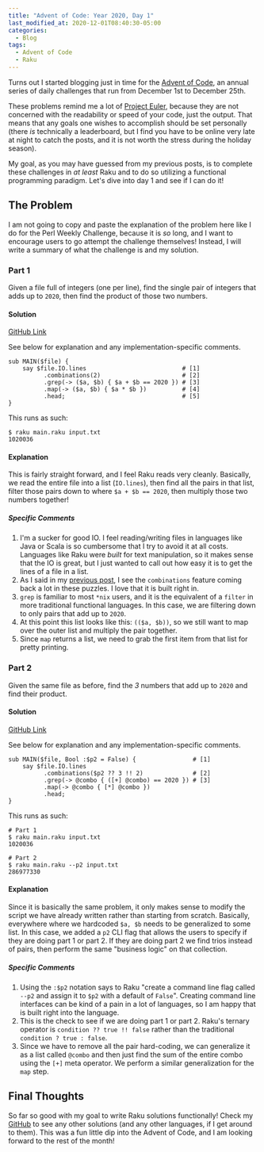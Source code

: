 ```yaml
---
title: "Advent of Code: Year 2020, Day 1"
last_modified_at: 2020-12-01T08:40:30-05:00
categories:
  - Blog
tags:
  - Advent of Code
  - Raku
---
```


Turns out I started blogging just in time for the [Advent of Code](https://adventofcode.com/), an annual series of daily challenges that run from December 1st to December 25th.

These problems remind me a lot of [Project Euler](https://projecteuler.net/), because they are not concerned with the readability or speed of your code, just the output. That means that any goals one wishes to accomplish should be set personally (there _is_ technically a leaderboard, but I find you have to be online very late at night to catch the posts, and it is not worth the stress during the holiday season).

My goal, as you may have guessed from my previous posts, is to complete these challenges in _at least_ Raku and to do so utilizing a functional programming paradigm. Let's dive into day 1 and see if I can do it!

## The Problem

I am not going to copy and paste the explanation of the problem here like I do for the Perl Weekly Challenge, because it is _so_ long, and I want to encourage users to go attempt the challenge themselves! Instead, I will write a summary of what the challenge is and my solution.

### Part 1

Given a file full of integers (one per line), find the single pair of integers that adds up to `2020`, then find the product of those two numbers.

#### Solution

[GitHub Link](https://github.com/aaronreidsmith/advent-of-code/blob/main/2020/01/raku/main.raku)

See below for explanation and any implementation-specific comments.

```
sub MAIN($file) {
    say $file.IO.lines                           # [1]
          .combinations(2)                       # [2]
          .grep(-> ($a, $b) { $a + $b == 2020 }) # [3]
          .map(-> ($a, $b) { $a * $b })          # [4]
          .head;                                 # [5]
}
```

This runs as such:

```
$ raku main.raku input.txt
1020036
```

#### Explanation

This is fairly straight forward, and I feel Raku reads very cleanly. Basically, we read the entire file into a list (`IO.lines`), then find all the pairs in that list, filter those pairs down to where `$a + $b == 2020`, then multiply those two numbers together!

##### Specific Comments

1. I'm a sucker for good IO. I feel reading/writing files in languages like Java or Scala is so cumbersome that I try to avoid it at all costs. Languages like Raku were _built_ for text manipulation, so it makes sense that the IO is great, but I just wanted to call out how easy it is to get the lines of a file in a list.
2. As I said in my [previous post](https://aaronreidsmith.github.io/blog/perl-weekly-challenge-089/#specific-comments), I see the `combinations` feature coming back a lot in these puzzles. I love that it is built right in.
3. `grep` is familiar to most `*nix` users, and it is the equivalent of a `filter` in more traditional functional languages. In this case, we are filtering down to only pairs that add up to `2020`.
4. At this point this list looks like this: `(($a, $b))`, so we still want to map over the outer list and multiply the pair together.
5. Since `map` returns a list, we need to grab the first item from that list for pretty printing.

### Part 2

Given the same file as before, find the _3_ numbers that add up to `2020` and find their product.

#### Solution

[GitHub Link](https://github.com/aaronreidsmith/advent-of-code/blob/main/2020/01/raku/main.raku)

See below for explanation and any implementation-specific comments.

```
sub MAIN($file, Bool :$p2 = False) {                # [1]
    say $file.IO.lines
          .combinations($p2 ?? 3 !! 2)              # [2]
          .grep(-> @combo { ([+] @combo) == 2020 }) # [3]
          .map(-> @combo { [*] @combo })
          .head;
}
```

This runs as such:

```
# Part 1
$ raku main.raku input.txt
1020036

# Part 2
$ raku main.raku --p2 input.txt
286977330
```

#### Explanation

Since it is basically the same problem, it only makes sense to modify the script we have already written rather than starting from scratch. Basically, everywhere where we hardcoded `$a, $b` needs to be generalized to some list. In this case, we added a `p2` CLI flag that allows the users to specify if they are doing part 1 or part 2. If they are doing part 2 we find trios instead of pairs, then perform the same "business logic" on that collection.

##### Specific Comments

1. Using the `:$p2` notation says to Raku "create a command line flag called `--p2` and assign it to `$p2` with a default of `False`". Creating command line interfaces can be kind of a pain in a lot of languages, so I am happy that is built right into the language. 
2. This is the check to see if we are doing part 1 or part 2. Raku's ternary operator is `condition ?? true !! false` rather than the traditional `condition ? true : false`.
3. Since we have to remove all the pair hard-coding, we can generalize it as a list called `@combo` and then just find the sum of the entire combo using the `[+]` meta operator. We perform a similar generalization for the `map` step.


## Final Thoughts

So far so good with my goal to write Raku solutions functionally! Check my [GitHub](https://github.com/aaronreidsmith/advent-of-code) to see any other solutions (and any other languages, if I get around to them). This was a fun little dip into the Advent of Code, and I am looking forward to the rest of the month!
